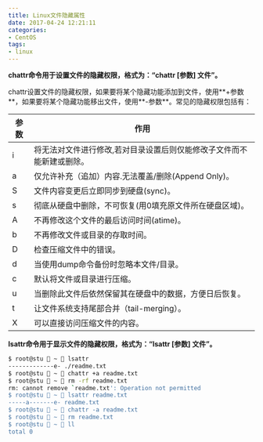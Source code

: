 ```yaml
---
title: Linux文件隐藏属性
date: 2017-04-24 12:21:11
categories:
- CentOS
tags:
- linux
---
```

<!-- more -->
**chattr命令用于设置文件的隐藏权限，格式为：“chattr [参数] 文件”。**

chattr设置文件的隐藏权限，如果要将某个隐藏功能添加到文件，使用**+参数**，如果要将某个隐藏功能移出文件，使用**-参数**。常见的隐藏权限包括有：

| 参数   | 作用                                  |
| ---- | ----------------------------------- |
| i    | 将无法对文件进行修改,若对目录设置后则仅能修改子文件而不能新建或删除。 |
| a    | 仅允许补充（追加）内容.无法覆盖/删除(Append Only)。   |
| S    | 文件内容变更后立即同步到硬盘(sync)。               |
| s    | 彻底从硬盘中删除，不可恢复(用0填充原文件所在硬盘区域)。       |
| A    | 不再修改这个文件的最后访问时间(atime)。             |
| b    | 不再修改文件或目录的存取时间。                     |
| D    | 检查压缩文件中的错误。                         |
| d    | 当使用dump命令备份时忽略本文件/目录。               |
| c    | 默认将文件或目录进行压缩。                       |
| u    | 当删除此文件后依然保留其在硬盘中的数据，方便日后恢复。         |
| t    | 让文件系统支持尾部合并（tail-merging）。          |
| X    | 可以直接访问压缩文件的内容。                      |

**lsattr命令用于显示文件的隐藏权限，格式为：“lsattr [参数] 文件”。**

```bash
$ root@stu  ~  lsattr
-------------e- ./readme.txt
$ root@stu  ~  chattr +a readme.txt
$ root@stu  ~  rm -rf readme.txt
rm: cannot remove `readme.txt': Operation not permitted
$ root@stu  ~  lsattr readme.txt
-----a-------e- readme.txt
$ root@stu  ~  chattr -a readme.txt
$ root@stu  ~  rm readme.txt
$ root@stu  ~  ll
total 0
```

